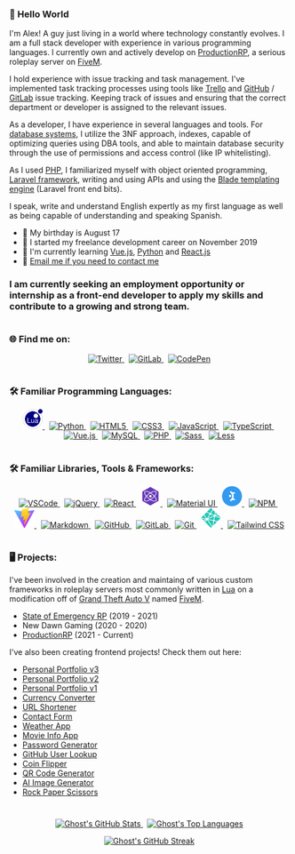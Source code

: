 ### 👋 Hello World
I'm Alex! A guy just living in a world where technology constantly evolves. I am a full stack developer with experience in various programming languages. I currently own and actively develop on <a href='https://productionrp.net/' rel="noopener noreferrer" target="_blank">ProductionRP</a>, a serious roleplay server on <a href="https://fivem.net" rel="noopener noreferrer" target="_blank">FiveM</a>.

I hold experience with issue tracking and task management. I've implemented task tracking processes using tools like <a href='https://trello.com/' rel="noopener noreferrer" target="_blank">Trello</a> and <a href='https://github.com/' rel="noopener noreferrer" target="_blank">GitHub</a> / <a href='https://gitlab.com/' rel="noopener noreferrer" target="_blank">GitLab</a> issue tracking. Keeping track of issues and ensuring that the correct department or developer is assigned to the relevant issues.

As a developer, I have experience in several languages and tools. For <a href='https://mysql.com/' rel="noopener noreferrer" target="_blank">database systems</a>, I utilize the 3NF approach, indexes, capable of optimizing queries using DBA tools, and able to maintain database security through the use of permissions and access control (like IP whitelisting).

As I used <a href='https://php.net/' rel="noopener noreferrer" target="_blank">PHP</a>, I familiarized myself with object oriented programming, <a href='https://laravel.com/' rel="noopener noreferrer" target="_blank">Laravel framework</a>, writing and using APIs and using the <a href='https://laravel.com/docs/10.x/blade#introduction' rel="noopener noreferrer" target="_blank">Blade templating engine</a> (Laravel front end bits).

I speak, write and understand English expertly as my first language as well as being capable of understanding and speaking Spanish.

* 🎂 My birthday is August 17
* 📅 I started my freelance development career on November 2019
* 🧠 I'm currently learning <a href='https://vuejs.org/' rel="noopener noreferrer" target="_blank">Vue.js</a>, <a href='https://python.org/' rel="noopener noreferrer" target="_blank">Python</a> and <a href='https://reactjs.org/' rel="noopener noreferrer" target="_blank">React.js</a>
* 📧 [Email me if you need to contact me](mailto:ghostdaghostt@gmail.com)

<h3>I am currently seeking an employment opportunity or internship as a front-end developer to apply my skills and contribute to a growing and strong team.</h3>

#
### 🌐 Find me on:
<p align="center">
    <a href="https://twitter.com/ghostdaghost" rel="noopener noreferrer" target="_blank">
        <img width="36" height="36" alt="Twitter" src="https://cdn.jsdelivr.net/gh/devicons/devicon/icons/twitter/twitter-original.svg" draggable="false">
    </a>
    &nbsp;
    <a href="https://gitlab.com/GhostDaGhost" rel="noopener noreferrer" target="_blank">
        <img width="36" alt="GitLab" src="https://cdn.jsdelivr.net/gh/devicons/devicon/icons/gitlab/gitlab-original.svg" draggable="false">
    </a>
    &nbsp;
    <a href="https://codepen.io/GhostDaGhost" rel="noopener noreferrer" target="_blank">
        <img width="36" alt="CodePen" src="https://cdn.jsdelivr.net/gh/devicons/devicon/icons/codepen/codepen-plain.svg" draggable="false">
    </a>
</p>

#
### 🛠️ Familiar Programming Languages:
<p align="center">
    <a href="https://lua.org/" rel="noopener noreferrer" target="_blank">
        <img width="36" alt="LUA" src="./assets/lua.png" draggable="false">
    </a>
    &nbsp;
    <a href="https://python.org/" rel="noopener noreferrer" target="_blank">
        <img width="36" alt="Python" src="https://cdn.jsdelivr.net/gh/devicons/devicon/icons/python/python-original.svg" draggable="false">
    </a>
    &nbsp;
    <a href="https://html.com/" rel="noopener noreferrer" target="_blank">
        <img width="36" alt="HTML5" src="https://cdn.jsdelivr.net/gh/devicons/devicon/icons/html5/html5-original-wordmark.svg" draggable="false">
    </a>
    &nbsp;
    <a href="https://css3.com/" rel="noopener noreferrer" target="_blank">
        <img width="36" alt="CSS3" src="https://cdn.jsdelivr.net/gh/devicons/devicon/icons/css3/css3-original-wordmark.svg" draggable="false">
    </a>
    &nbsp;
    <a href="https://javascript.com/" rel="noopener noreferrer" target="_blank">
        <img width="36" alt="JavaScript" src="https://cdn.jsdelivr.net/gh/devicons/devicon/icons/javascript/javascript-original.svg" draggable="false">
    </a>
    &nbsp;
    <a href="https://typescriptlang.org/" rel="noopener noreferrer" target="_blank">
        <img width="36" alt="TypeScript" src="https://cdn.jsdelivr.net/gh/devicons/devicon/icons/typescript/typescript-original.svg" draggable="false">
    </a>
    &nbsp;
    <a href="https://vuejs.org/" rel="noopener noreferrer" target="_blank">
        <img width="36" alt="Vue.js" src="https://cdn.jsdelivr.net/gh/devicons/devicon/icons/vuejs/vuejs-original.svg" draggable="false">
    </a>
    &nbsp;
    <a href="https://mysql.com/" rel="noopener noreferrer" target="_blank">
        <img width="36" alt="MySQL" src="https://cdn.jsdelivr.net/gh/devicons/devicon/icons/mysql/mysql-original.svg" draggable="false">
    </a>
    &nbsp;
    <a href="https://php.net/" rel="noopener noreferrer" target="_blank">
        <img width="36" alt="PHP" src="https://cdn.jsdelivr.net/gh/devicons/devicon/icons/php/php-original.svg" draggable="false">
    </a>
    &nbsp;
    <a href="https://sass-lang.com/" rel="noopener noreferrer" target="_blank">
        <img width="36" alt="Sass" src="https://cdn.jsdelivr.net/gh/devicons/devicon/icons/sass/sass-original.svg" draggable="false">
    </a>
    &nbsp;
    <a href="https://lesscss.org/" rel="noopener noreferrer" target="_blank">
        <img width="36" alt="Less" src="https://cdn.jsdelivr.net/gh/devicons/devicon/icons/less/less-plain-wordmark.svg" draggable="false">
    </a>
</p>

#
### 🛠️ Familiar Libraries, Tools & Frameworks:
<p align="center">
    <a href="https://code.visualstudio.com/" rel="noopener noreferrer" target="_blank">
        <img width="36" alt="VSCode" src="https://cdn.jsdelivr.net/gh/devicons/devicon/icons/vscode/vscode-original.svg" draggable="false">
    </a>
    <!-- &nbsp;
    <a href="https://atom.io/" rel="noopener noreferrer" target="_blank">
        <img width="36" alt="Atom" src="https://cdn.jsdelivr.net/gh/devicons/devicon/icons/atom/atom-original.svg" draggable="false">
    </a> -->
    &nbsp;
    <a href="https://jquery.com/" rel="noopener noreferrer" target="_blank">
        <img width="36" alt="jQuery" src="https://cdn.jsdelivr.net/gh/devicons/devicon/icons/jquery/jquery-plain-wordmark.svg" draggable="false">
    </a>
    &nbsp;
    <a href="https://reactjs.org/" rel="noopener noreferrer" target="_blank">
        <img width="36" alt="React" src="https://cdn.jsdelivr.net/gh/devicons/devicon/icons/react/react-original.svg" draggable="false">
    </a>
    &nbsp;
    <a href="https://preactjs.org/" rel="noopener noreferrer" target="_blank">
        <img width="36" alt="Preact" src="./assets/preact.png" draggable="false">
    </a>
    &nbsp;
    <a href="https://mui.com/" rel="noopener noreferrer" target="_blank">
        <img width="36" alt="Material UI" src="https://cdn.jsdelivr.net/gh/devicons/devicon/icons/materialui/materialui-plain.svg" draggable="false">
    </a>
    &nbsp;
    <a href="https://mantine.dev/" rel="noopener noreferrer" target="_blank">
        <img width="36" alt="Mantine" src="./assets/mantine.png" draggable="false">
    </a>
    &nbsp;
    <a href="https://npmjs.com/" rel="noopener noreferrer" target="_blank">
        <img width="36" alt="NPM" src="https://cdn.jsdelivr.net/gh/devicons/devicon/icons/npm/npm-original-wordmark.svg" draggable="false">
    </a>
    &nbsp;
    <a href="https://vitejs.dev/" rel="noopener noreferrer" target="_blank">
        <img width="36" alt="Vite" src="assets/vite.png" draggable="false">
    </a>
    &nbsp;
    <a href="https://daringfireball.net/projects/markdown/" rel="noopener noreferrer" target="_blank">
        <img width="36" alt="Markdown" src="https://cdn.jsdelivr.net/gh/devicons/devicon/icons/markdown/markdown-original.svg" draggable="false">
    </a>
    &nbsp;
    <a href="https://github.com/" rel="noopener noreferrer" target="_blank">
        <img width="36" alt="GitHub" src="https://cdn.jsdelivr.net/gh/devicons/devicon/icons/github/github-original.svg" draggable="false">
    </a>
    &nbsp;
    <a href="https://gitlab.com/" rel="noopener noreferrer" target="_blank">
        <img width="36" alt="GitLab" src="https://cdn.jsdelivr.net/gh/devicons/devicon/icons/gitlab/gitlab-original.svg" draggable="false">
    </a>
    &nbsp;
    <a href="https://git-scm.com/" rel="noopener noreferrer" target="_blank">
        <img width="36" alt="Git" src="https://cdn.jsdelivr.net/gh/devicons/devicon/icons/git/git-original.svg" draggable="false">
    </a>
    &nbsp;
    <a href="https://netlify.com/" rel="noopener noreferrer" target="_blank">
        <img height="36" width="36" alt="Netlify" src="assets/netlify.png" draggable="false">
    </a>
    &nbsp;
    <a href="https://tailwindcss.com/" rel="noopener noreferrer" target="_blank">
        <img height="36" width="36" alt="Tailwind CSS" src="https://cdn.jsdelivr.net/gh/devicons/devicon/icons/tailwindcss/tailwindcss-plain.svg" draggable="false">
    </a>
    <!-- &nbsp;
    <a href="https://zmodeler3.com/" rel="noopener noreferrer" target="_blank">
        <img height="36" width="36" alt="zModeler 3" src="assets/zmodeler3.png" draggable="false">
    </a> -->
</p>

#
### 🖥️ Projects:
I've been involved in the creation and maintaing of various custom frameworks in roleplay servers most commonly written in <a href="https://lua.org/" rel="noopener noreferrer" target="_blank">Lua</a> on a modification off of <a href="https://rockstargames.com/gta-v" rel="noopener noreferrer" target="_blank">Grand Theft Auto V</a> named <a href="https://fivem.net" rel="noopener noreferrer" target="_blank">FiveM</a>.

* <a href='https://github.com/GhostDaGhost/soe-2.0' rel="noopener noreferrer" target="_blank">State of Emergency RP</a> (2019 - 2021)
* New Dawn Gaming (2020 - 2020)
* <a href='https://productionrp.net/' rel="noopener noreferrer" target="_blank">ProductionRP</a> (2021 - Current)

I've also been creating frontend projects! Check them out here:
* <a href="https://alexarizola.dev/" rel="noopener noreferrer" target="_blank">Personal Portfolio v3</a>
* <a href="https://aa-portfolio-v2.netlify.app/" rel="noopener noreferrer" target="_blank">Personal Portfolio v2</a>
* <a href="https://aa-portfolio-v1.netlify.app/" rel="noopener noreferrer" target="_blank">Personal Portfolio v1</a>
* <a href="https://classy-choux-2958bf.netlify.app/" rel="noopener noreferrer" target="_blank">Currency Converter</a>
* <a href="https://transcendent-palmier-9cc6ea.netlify.app/" rel="noopener noreferrer" target="_blank">URL Shortener</a>
* <a href="https://sparkly-swan-b4f0e8.netlify.app/" rel="noopener noreferrer" target="_blank">Contact Form</a>
* <a href="https://dainty-tapioca-dbc275.netlify.app/" rel="noopener noreferrer" target="_blank">Weather App</a>
* <a href="https://zippy-cat-24ae8d.netlify.app/" rel="noopener noreferrer" target="_blank">Movie Info App</a>
* <a href="https://sparkly-kelpie-d89b5d.netlify.app/" rel="noopener noreferrer" target="_blank">Password Generator</a>
* <a href="https://clever-wisp-aa80d7.netlify.app/" rel="noopener noreferrer" target="_blank">GitHub User Lookup</a>
* <a href="https://aa-flipacoin.netlify.app/" rel="noopener noreferrer" target="_blank">Coin Flipper</a>
* <a href="https://aa-qrcodegenerator.netlify.app/" rel="noopener noreferrer" target="_blank">QR Code Generator</a>
* <a href="https://aa-ai-image-generator.netlify.app/" rel="noopener noreferrer" target="_blank">AI Image Generator</a>
* <a href="https://aa-rock-paper-scissors.netlify.app/" rel="noopener noreferrer" target="_blank">Rock Paper Scissors</a>

#
<p align="center">
    <a href="https://github.com/anuraghazra/github-readme-stats" rel="noopener noreferrer" target="_blank">
        <img alt="Ghost's GitHub Stats" src="https://github-readme-stats.vercel.app/api?username=ghostdaghost&count_private=true&show_icons=true&text_color=fff&title_color=fff&border_color=fff&bg_color=1b1b1c&icon_color=a80505" draggable="false">
    </a>
    &nbsp;
    <a href="https://github.com/anuraghazra/github-readme-stats" rel="noopener noreferrer" target="_blank">
        <img alt="Ghost's Top Languages" src="https://github-readme-stats.vercel.app/api/top-langs/?username=GhostDaGhost&layout=compact&count_private=true&text_color=fff&title_color=fff&border_color=fff&bg_color=1b1b1c" draggable="false">
    </a>
</p>

<p align="center">
    <a href="https://git.io/streak-stats" rel="noopener noreferrer" target="_blank">
        <img alt="Ghost's GitHub Streak" src="https://streak-stats.demolab.com/?user=GhostDaGhost&theme=dark&stroke=a80505&ring=a80505&background=1b1b1c" draggable="false">
    </a>
</p>
